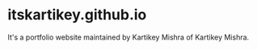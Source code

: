 # itskartikey.github.io
 It's a portfolio website maintained by Kartikey Mishra of Kartikey Mishra.
